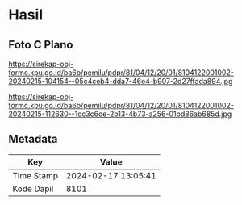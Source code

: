 # Hasil

## Foto C Plano

https://sirekap-obj-formc.kpu.go.id/ba6b/pemilu/pdpr/81/04/12/20/01/8104122001002-20240215-104154--05c4ceb4-dda7-46e4-b907-2d27ffada894.jpg

https://sirekap-obj-formc.kpu.go.id/ba6b/pemilu/pdpr/81/04/12/20/01/8104122001002-20240215-112630--1cc3c6ce-2b13-4b73-a256-01bd86ab685d.jpg


## Metadata

| Key        | Value               |
| ---------- | ------------------- |
| Time Stamp | 2024-02-17 13:05:41 |
| Kode Dapil | 8101                |




